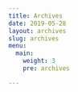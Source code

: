 ```yaml
---
title: Archives
date: 2019-05-28
layout: archives
slug: archives
menu:
  main:
    weight: 3
    pre: archives

---
```

